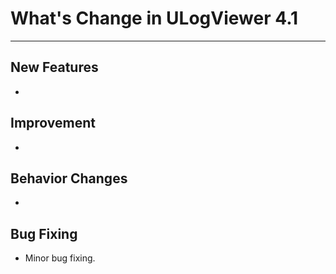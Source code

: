 ﻿# What's Change in ULogViewer 4.1
 ---

## New Features
+ 

## Improvement
+ 

## Behavior Changes
+ 

## Bug Fixing
+ Minor bug fixing.